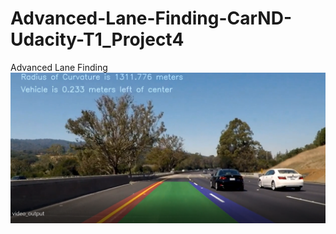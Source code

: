 # Advanced-Lane-Finding-CarND-Udacity-T1_Project4
Advanced Lane Finding
![](https://github.com/emilkaram/Advanced-Lane-Finding---CarND-Udacity--T1_Project4/blob/master/images/video_output.png)
